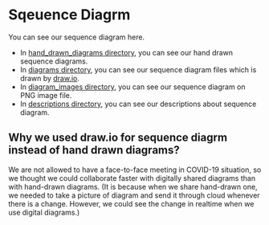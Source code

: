 # Sqeuence Diagrm
You can see our sequence diagram here.  
- In [hand_drawn_diagrams directory](./hand_drawn_diagrams), you can see our hand drawn sequence diagrams.
- In [diagrams directory](https://github.com/2021-caucse-software-engineering/enhanced-library-management/tree/main/docs/SequenceDiagram/diagrams), you can see our sequence diagram files which is drawn by [draw.io](https://app.diagrams.net/).
- In [diagram_images directory](https://github.com/2021-caucse-software-engineering/enhanced-library-management/tree/main/docs/SequenceDiagram/diagram_images), you can see our sequence diagram on PNG image file.
- In [descriptions directory](https://github.com/2021-caucse-software-engineering/enhanced-library-management/tree/main/docs/SequenceDiagram/descriptions), you can see our descriptions about sequence diagram.

## Why we used draw.io for sequence diagrm instead of hand drawn diagrams?
We are not allowed to have a face-to-face meeting in COVID-19 situation, so we thought we could collaborate faster with digitally shared diagrams than with hand-drawn diagrams. (It is because when we share hand-drawn one, we needed to take a picture of diagram and send it through cloud whenever there is a change. However, we could see the change in realtime when we use digital diagrams.)
